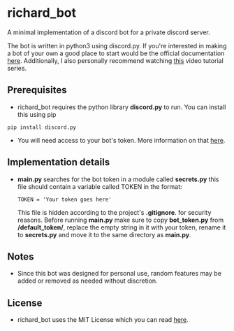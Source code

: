 # richard_bot
A minimal implementation of a discord bot for a private discord server.

The bot is written in python3 using discord.py. If you're interested in making a
bot of your own a good place to start would be the official documentation [here](https://discordpy.readthedocs.io).
Additionally, I also personally recommend watching [this](https://www.youtube.com/playlist?list=PLW3GfRiBCHOhfVoiDZpSz8SM_HybXRPzZ) video tutorial series.

## Prerequisites
- richard_bot requires the python library **discord.py** to run. You can install this using pip
```
pip install discord.py
```
- You will need access to your bot's token. More information on that [here](https://discord.com/developers/docs/intro).

## Implementation details
- **main.py** searches for the bot token in a module called **secrets.py**
  this file should contain a variable called TOKEN in the format:
  ```
  TOKEN = 'Your token goes here'
  ```
  This file is hidden according to the project's **.gitignore**. for security
  reasons. Before running **main.py** make sure to copy **bot_token.py**
  from **/default_token/**, replace the empty string in it with your token,
  rename it to **secrets.py** and move it to the same directory as **main.py**.

## Notes
- Since this bot was designed for personal use, random features may be added
  or removed as needed without discretion.

## License
- richard_bot uses the MIT License which you can read [here](LICENSE).
